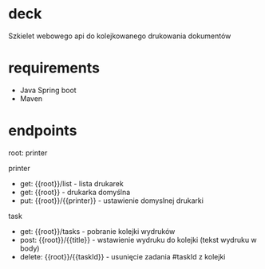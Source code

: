 # deck
Szkielet webowego api do kolejkowanego drukowania dokumentów 

# requirements
* Java Spring boot
* Maven

# endpoints
root: printer

printer
* get: {{root}}/list  - lista drukarek
* get: {{root}} - drukarka domyślna
* put: {{root}}/{{printer}} - ustawienie domyslnej drukarki

task
* get: {{root}}/tasks - pobranie kolejki wydruków
* post: {{root}}/{{title}} - wstawienie wydruku do kolejki (tekst wydruku w body)
* delete: {{root}}/{{taskId}} - usunięcie zadania #taskId z kolejki

